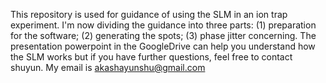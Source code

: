 This repository is used for guidance of using the SLM in an ion trap experiment. I'm now dividing the guidance into three parts: (1) preparation for the software; (2) generating the spots; (3) phase jitter concerning. The presentation powerpoint in the GoogleDrive can help you understand how the SLM works but if you have further questions, feel free to contact shuyun. My email is akashayunshu@gmail.com
